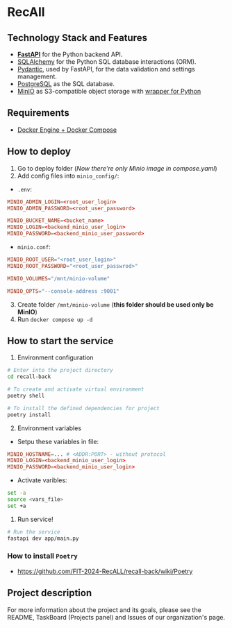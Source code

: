 # RecAll

## Technology Stack and Features

- [**FastAPI**](https://fastapi.tiangolo.com) for the Python backend API.
- [SQLAlchemy](https://https://www.sqlalchemy.org/) for the Python SQL database interactions (ORM).
- [Pydantic](https://docs.pydantic.dev), used by FastAPI, for the data validation and settings management.
- [PostgreSQL](https://www.postgresql.org) as the SQL database.
- [MinIO](https://min.io/docs/minio/linux/operations/installation.html) as S3-compatible object storage with [wrapper for Python](https://min.io/docs/minio/linux/developers/python/API.html)

## Requirements
- [Docker Engine + Docker Compose](https://docs.docker.com/engine/install/)

## How to deploy
1. Go to deploy folder (*Now there're only Minio image in compose.yaml*)
2. Add config files into `minio_config/`:
  - `.env`:
```conf
MINIO_ADMIN_LOGIN=<root_user_login>
MINIO_ADMIN_PASSWORD=<root_user_password>

MINIO_BUCKET_NAME=<bucket_name>
MINIO_LOGIN=<backend_minio_user_login>
MINIO_PASSWORD=<backend_minio_user_password>
```
  - `minio.conf`:
```conf
MINIO_ROOT_USER="<root_user_login>"
MINIO_ROOT_PASSWORD="<root_user_passwrod>"

MINIO_VOLUMES="/mnt/minio-volume"

MINIO_OPTS="--console-address :9001"
```
3. Create folder `/mnt/minio-volume` (**this folder should be used only be MinIO**)
4. Run `docker compose up -d`

## How to start the service
1. Environment configuration
```bash
# Enter into the project directory
cd recall-back

# To create and activate virtual environment
poetry shell

# To install the defined dependencies for project
poetry install
```
2. Environment variables
  - Setpu these variables in file:
```conf
MINIO_HOSTNAME=... # <ADDR:PORT> - without protocol
MINIO_LOGIN=<backend_minio_user_login>
MINIO_PASSWORD=<backend_minio_user_login>
```
  - Activate varibles:
```bash
set -a
source <vars_file>
set +a
```
1. Run service!
```bash
# Run the service
fastapi dev app/main.py
```

### How to install `Poetry`
- https://github.com/FIT-2024-RecALL/recall-back/wiki/Poetry

## Project description

For more information about the project and its goals, please see the README, TaskBoard (Projects panel) and Issues of our organization's page.
